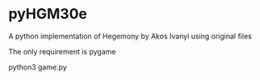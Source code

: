# pyHGM30e
 A python implementation of Hegemony by Akos Ivanyi using original files

The only requirement is pygame

python3 game.py
